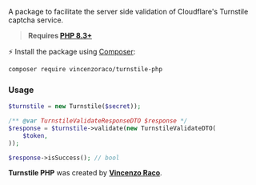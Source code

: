A package to facilitate the server side validation of Cloudflare's Turnstile captcha service.

> **Requires [PHP 8.3+](https://php.net/releases/)**

⚡️ Install the package using [Composer](https://getcomposer.org):

```bash
composer require vincenzoraco/turnstile-php
```

### Usage

```php
$turnstile = new Turnstile($secret));

/** @var TurnstileValidateResponseDTO $response */
$response = $turnstile->validate(new TurnstileValidateDTO(
    $token,
));

$response->isSuccess(); // bool
```

**Turnstile PHP** was created by **[Vincenzo Raco](https://github.com/vincenzoraco)**.
